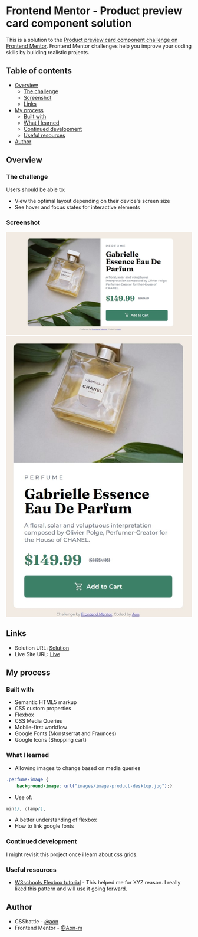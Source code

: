 # Frontend Mentor - Product preview card component solution

This is a solution to the [Product preview card component challenge on Frontend Mentor](https://www.frontendmentor.io/challenges/product-preview-card-component-GO7UmttRfa). Frontend Mentor challenges help you improve your coding skills by building realistic projects. 

## Table of contents

- [Overview](#overview)
  - [The challenge](#the-challenge)
  - [Screenshot](#screenshot)
  - [Links](#links)
- [My process](#my-process)
  - [Built with](#built-with)
  - [What I learned](#what-i-learned)
  - [Continued development](#continued-development)
  - [Useful resources](#useful-resources)
- [Author](#author)


## Overview
### The challenge
Users should be able to:
- View the optimal layout depending on their device's screen size
- See hover and focus states for interactive elements

### Screenshot
![](./Desktop-preview.jpg)
![](./Mobile-preview.jpg)

## Links
- Solution URL: [Solution](https://github.com/Aon-m/Frontendmentor-Product-Preview-Card)
- Live Site URL: [Live](https://aon-m.github.io/Frontendmentor-Product-Preview-Card/)

## My process
### Built with
- Semantic HTML5 markup
- CSS custom properties
- Flexbox
- CSS Media Queries
- Mobile-first workflow
- Google Fonts (Monstserrat and Fraunces)
- Google Icons (Shopping cart)

### What I learned
- Allowing images to change based on media queries
```css
.perfume-image {
    background-image: url("images/image-product-desktop.jpg");}
```
- Use of:
```css
min(), clamp(),
```
- A better understanding of flexbox
- How to link google fonts

### Continued development
I might revisit this project once i learn about css grids.

### Useful resources
- [W3schools Flexbox tutorial](https://www.w3schools.com/css/css3_flexbox.asp) - This helped me for XYZ reason. I really liked this pattern and will use it going forward.

## Author
- CSSbattle - [@aon](https://cssbattle.dev/player/aon)
- Frontend Mentor - [@Aon-m](https://www.frontendmentor.io/profile/Aon-m)
